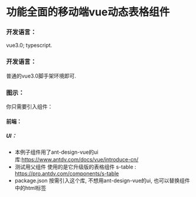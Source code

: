 # 功能全面的移动端vue动态表格组件

### 开发语言：
vue3.0; typescript.
### 开发语言：
普通的vue3.0脚手架环境即可.
### 图示：
你只需要引入组件：


#### 前端： 


##### UI：
* 本例子组件用了ant-design-vue的ui库:https://www.antdv.com/docs/vue/introduce-cn/
* 测试用父组件 使用的是它升级版的表格组件 s-table  : https://pro.antdv.com/components/s-table
* package.json 按需引入这个库, 不想用ant-design-vue的ui, 也可以替换组件中的html标签


